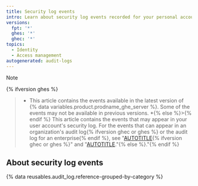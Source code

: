 ```yaml
---
title: Security log events
intro: Learn about security log events recorded for your personal account.
versions:
  fpt: '*'
  ghes: '*'
  ghec: '*'
topics:
  - Identity
  - Access management
autogenerated: audit-logs
---
```


> [!NOTE]
{% ifversion ghes %}
> * This article contains the events available in the latest version of {% data variables.product.prodname_ghe_server %}. Some of the events may not be available in previous versions.
> *{% else %}>{% endif %} This article contains the events that may appear in your user account's security log. For the events that can appear in an organization's audit log{% ifversion ghec or ghes %} or the audit log for an enterprise{% endif %}, see "[AUTOTITLE](/organizations/keeping-your-organization-secure/managing-security-settings-for-your-organization/audit-log-events-for-your-organization){% ifversion ghec or ghes %}" and "[AUTOTITLE](/admin/monitoring-activity-in-your-enterprise/reviewing-audit-logs-for-your-enterprise/audit-log-events-for-your-enterprise)."{% else %}."{% endif %}

## About security log events

{% data reusables.audit_log.reference-grouped-by-category %}

<!-- Content after this section is automatically generated -->
